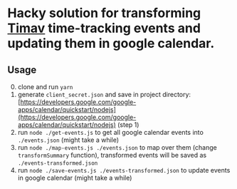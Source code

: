 # Hacky solution for transforming [Timav](http://szymonkaliski.com/projects/timav/) time-tracking events and updating them in google calendar.

## Usage

0. clone and run `yarn`
1. generate `client_secret.json` and save in project directory: [https://developers.google.com/google-apps/calendar/quickstart/nodejs](https://developers.google.com/google-apps/calendar/quickstart/nodejs) (step 1)
2. run `node ./get-events.js` to get all google calendar events into `./events.json` (might take a while)
3. run `node ./map-events.js ./events.json` to map over them (change `transformSummary` function), transformed events will be saved as `./events-transformed.json`
4. run `node ./save-events.js ./events-transformed.json` to update events in google calendar (might take a while)


